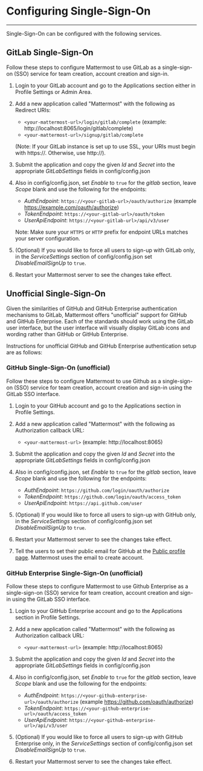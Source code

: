 # Configuring Single-Sign-On
___
Single-Sign-On can be configured with the following services.

## GitLab Single-Sign-On

Follow these steps to configure Mattermost to use GitLab as a single-sign-on (SSO) service for team creation, account creation and sign-in.

1. Login to your GitLab account and go to the Applications section either in Profile Settings or Admin Area.
2. Add a new application called "Mattermost" with the following as Redirect URIs:
    * `<your-mattermost-url>/login/gitlab/complete` (example: http://localhost:8065/login/gitlab/complete)
    * `<your-mattermost-url>/signup/gitlab/complete`
  
    (Note: If your GitLab instance is set up to use SSL, your URIs must begin with https://. Otherwise, use http://).

3. Submit the application and copy the given _Id_ and _Secret_ into the appropriate _GitLabSettings_ fields in config/config.json

4. Also in config/config.json, set _Enable_ to `true` for the _gitlab_ section, leave _Scope_ blank and use the following for the endpoints:
    * _AuthEndpoint_: `https://<your-gitlab-url>/oauth/authorize` (example https://example.com/oauth/authorize)  
    * _TokenEndpoint_: `https://<your-gitlab-url>/oauth/token`  
    * _UserApiEndpoint_: `https://<your-gitlab-url>/api/v3/user`  
  
    Note: Make sure your `HTTPS` or `HTTP` prefix for endpoint URLs matches your server configuration. 

5. (Optional) If you would like to force all users to sign-up with GitLab only, in the _ServiceSettings_ section of config/config.json set _DisableEmailSignUp_ to `true`.

6. Restart your Mattermost server to see the changes take effect.

## Unofficial Single-Sign-On

Given the similarities of GitHub and GitHub Enterprise authentication mechanisms to GitLab, Mattermost offers "unofficial" support for GitHub and GitHub Enterprise. Each of the standards should work using the GitLab user interface, but the user interface will visually display GitLab icons and wording rather than GitHub or GitHub Enterprise.  

Instructions for unofficial GitHub and GitHub Enterprise authentication setup are as follows: 

### GitHub Single-Sign-On (unofficial)

Follow these steps to configure Mattermost to use Github as a single-sign-on (SSO) service for team creation, account creation and sign-in using the GitLab SSO interface.

1. Login to your GitHub account and go to the Applications section in Profile Settings.
2. Add a new application called "Mattermost" with the following as Authorization callback URL:
    * `<your-mattermost-url>` (example: http://localhost:8065)

3. Submit the application and copy the given _Id_ and _Secret_ into the appropriate _GitLabSettings_ fields in config/config.json

4. Also in config/config.json, set _Enable_ to `true` for the _gitlab_ section, leave _Scope_ blank and use the following for the endpoints:
    * _AuthEndpoint_: `https://github.com/login/oauth/authorize`
    * _TokenEndpoint_: `https://github.com/login/oauth/access_token`
    * _UserApiEndpoint_: `https://api.github.com/user`

6. (Optional) If you would like to force all users to sign-up with GitHub only,
in the _ServiceSettings_ section of config/config.json set _DisableEmailSignUp_
to `true`.

6. Restart your Mattermost server to see the changes take effect.

7. Tell the users to set their public email for GitHub at the [Public profile page](https://github.com/settings/profile). Mattermost uses the email to create account.

### GitHub Enterprise Single-Sign-On (unofficial)

Follow these steps to configure Mattermost to use Github Enterprise as a single-sign-on (SSO) service for team creation, account creation and sign-in using the GitLab SSO interface.

1. Login to your GitHub Enterprise account and go to the Applications section in Profile Settings.
2. Add a new application called "Mattermost" with the following as Authorization callback URL:
    * `<your-mattermost-url>` (example: http://localhost:8065)

3. Submit the application and copy the given _Id_ and _Secret_ into the appropriate _GitLabSettings_ fields in config/config.json

4. Also in config/config.json, set _Enable_ to `true` for the _gitlab_ section, leave _Scope_ blank and use the following for the endpoints:
    * _AuthEndpoint_: `https://<your-github-enterprise-url>/oauth/authorize` (example https://github.com/oauth/authorize)
    * _TokenEndpoint_: `https://<your-github-enterprise-url>/oauth/access_token`
    * _UserApiEndpoint_: `https://<your-github-enterprise-url>/api/v3/user`

5. (Optional) If you would like to force all users to sign-up with GitHub Enterprise only, in the _ServiceSettings_ section of config/config.json set _DisableEmailSignUp_ to `true`.

6. Restart your Mattermost server to see the changes take effect.

